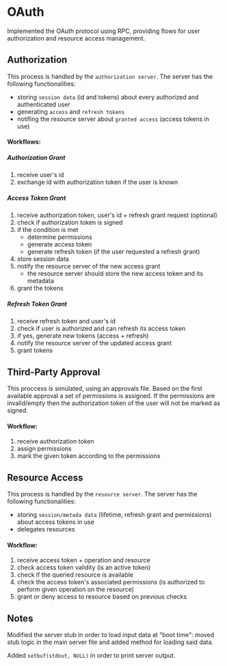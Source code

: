 # OAuth

Implemented the OAuth protocol using RPC, providing flows for user authorization and resource access management. 

## Authorization

This process is handled by the `authorization server`. The server has the following functionalities:
- storing `session data` (id and tokens) about every authorized and authenticated user
- generating `access` and `refresh tokens`
- notifing the resource server about `granted access` (access tokens in use)

#### Workflows:
##### Authorization Grant
1. receive user's id 
2. exchange id with authorization token if the user is known

##### Access Token Grant
1. receive authorization token, user's id + refresh grant request (optional)
2. check if authorization token is signed
3. if the condition is met
    - determine permissions
    - generate access token
    - generate refresh token (if the user requested a refresh grant)
4. store session data
5. notify the resource server of the new access grant
    - the resource server should store the new access token and its metadata
6. grant the tokens

##### Refresh Token Grant
1. receive refresh token and user's id 
2. check if user is authorized and can refresh its access token
3. if yes, generate new tokens (access + refresh)
4. notify the resource server of the updated access grant
5. grant tokens
    
## Third-Party Approval
This proccess is simulated, using an approvals file. Based on the first available approval a set of permissions is assigned. If the permissions are invalid/empty then the authorization token of the user will not be marked as signed.

#### Workflow:
1. receive authorization token 
2. assign permissions
3. mark the given token according to the permissions

## Resource Access
This process is handled by the `resource server`. The server has the following functionalities:
- storing `session/metada data` (lifetime, refresh grant and permissions) about access tokens in use
- delegates resources

#### Workflow:
1. receive access token + operation and resource
2. check access token validity (is an active token)
3. check if the queried resource is available
4. check the access token's associated permissions
(is authorized to perform given operation on the resource)
5. grant or deny access to resource based on previous checks

## Notes
Modified the server stub in order to load input data at "boot time": moved stub logic in the main server file and added method for loading said data.

Added `setbuf(stdout, NULL)` in order to print server output.

